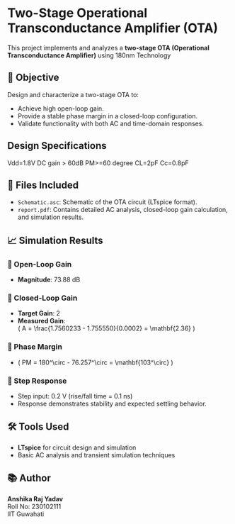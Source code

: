 # Two-Stage Operational Transconductance Amplifier (OTA)

This project implements and analyzes a **two-stage OTA (Operational Transconductance Amplifier)** using 180nm Technology
## 🧠 Objective

Design and characterize a two-stage OTA to:
- Achieve high open-loop gain.
- Provide a stable phase margin in a closed-loop configuration.
- Validate functionality with both AC and time-domain responses.
## Design Specifications
Vdd=1.8V
DC gain > 60dB
PM>=60 degree
CL=2pF
Cc=0.8pF

## 📁 Files Included

- `Schematic.asc`: Schematic of the OTA circuit (LTspice format).
- `report.pdf`: Contains detailed AC analysis, closed-loop gain calculation, and simulation results.

## 📈 Simulation Results

### 🔹 Open-Loop Gain
- **Magnitude**: 73.88 dB

### 🔹 Closed-Loop Gain
- **Target Gain**: 2  
- **Measured Gain**:  
  \( A = \frac{1.7560233 - 1.755550}{0.0002} = \mathbf{2.36} \)

### 🔹 Phase Margin
- \( PM = 180^\circ - 76.257^\circ = \mathbf{103^\circ} \)

### 🔹 Step Response
- Step input: 0.2 V (rise/fall time = 0.1 ns)
- Response demonstrates stability and expected settling behavior.

## 🛠 Tools Used

- **LTspice** for circuit design and simulation
- Basic AC analysis and transient simulation techniques

## 📚 Author

**Anshika Raj Yadav**  
Roll No: 230102111  
IIT Guwahati

